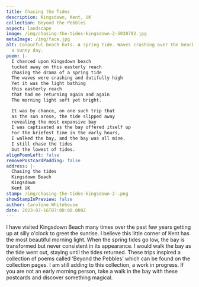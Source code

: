 ```yaml
---
title: Chasing the Tides
description: Kingsdown, Kent, UK
collection: Beyond the Pebbles
aspect: landscape
image: /img/chasing-the-tides-kingsdown-2-5038702.jpg
metaImage: /img/face.jpg
alt: Colourful beach huts. A spring tide. Waves crashing over the beach huts on
  a sunny day.
poem: |-
  I chanced upon Kingsdown beach 
  tucked away on this easterly reach
  chasing the drama of a spring tide
  The waves were crashing and dutifully high 
  Yet it was the light bathing 
  this easterly reach
  that had me returning again and again
  The morning light soft yet bright.

  It was by chance, on one such trip that
  as the sun arose, the tide slipped away 
  revealing the most expansive bay
  I was captivated as the bay offered itself up
  For the briefest time in the early hours,
  I walked the bay, and the bay was all mine.
  I still chase the tides
  but the lowest of tides.
alignPoemLeft: false
removePostcardPadding: false
address: |-
  Chasing the tides
  Kingsdown Beach
  Kingsdown
  Kent UK
stamp: /img/chasing-the-tides-kingsdown-2-.png
showStampInPreview: false
author: Caroline Whitehouse
date: 2023-07-16T07:00:00.000Z
---
```

I have visited Kingsdown Beach many times over the past few years getting up at silly o'clock to greet the sunrise. I believe this little corner of Kent has the most beautiful morning light. When the spring tides go low, the bay is transformed but never consistent in its appearance. I would walk the bay as the tide went out, staying until the tides returned. These trips inspired a collection of poems called ‘Beyond the Pebbles’ which can be found on the collection pages. I am still adding to this collection, a work in progress. If you are not an early morning person, take a walk in the bay with these postcards and discover something magical.